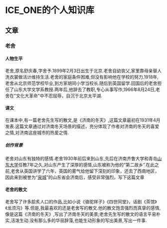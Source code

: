 # ICE_ONE的个人知识库

## 文章

### 老舍

#### 人物生平

老舍,原名舒庆春,字舍予.1899年2月3日出生于北京.老舍自幼丧父,家里靠母亲替人洗衣裳做活计维持生活.老舍的家庭条件困难,但没有影响他在学校的努力.1918年,老舍从北京师范学校毕业,到方家胡同小学当校长.随后到英国留学.回国后的老舍担任了山东大学文学系教授.两年后,他辞去了教职,专心从事写作,1966年8月24日,老舍在"文化大革命"中不忍屈辱，自沉于北京太平湖.

#### 课文

在课本中,有一篇老舍先生写的散文,是《济南的冬天》,这篇文章最初在1931年4月发表.这篇文章通过对济南冬天场景的描述，充分体现了作者对济南的冬天的喜爱之情,对济南这座城市的热爱之情.

##### 创作背景

老舍对山东有独特的感情.老舍1930年前后来到山东,先后在济南齐鲁大学和青岛[山东大学](https://baike.baidu.com/item/山东大学?fromModule=lemma_inlink)任教7年之久,对山东产生了深厚的感情,山东被称为他的“第二故乡”.在此之前,老舍从英国讲学了六年，英国的雾气给他留下深刻的印象，还去了西南地区，因此来到被誉为“[泉城](https://baike.baidu.com/item/泉城/4606?fromModule=lemma_inlink)”的山东省会济南后，感受非常强烈，写下这篇文章

#### 老舍的散文

老舍写了许多脍炙人口的作品,比如小说《骆驼祥子》《四世同堂》，话剧《茶馆》《龙须沟》等.但是,我最喜欢的还是老舍写的散文.他的散文饱含强烈而真挚的感情,像是这篇《济南的冬天》,写出了济南冬天的美景;老舍先生写的散文的语言平易朴实,活泼生动.没有那么多的华丽辞藻,也能生动形象的写出美景,写出一件事.

